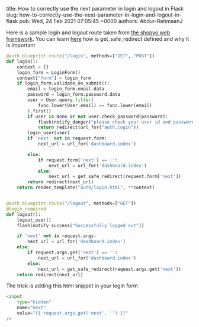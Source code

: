 title: How to correctly use the next parameter in login and logout in Flask
slug: how-to-correctly-use-the-next-parameter-in-login-and-logout-in-flask
pub: Wed, 24 Feb 2021 07:05:45 +0000
authors: Abdur-RahmaanJ

Here is a sample login and logout route taken from [the shopyo web framework](https://github.com/Abdur-rahmaanJ/shopyo). You can learn [here](https://www.pythonkitchen.com/how-prevent-open-redirect-vulnerab-flask/) how is get\_safe\_redirect defined and why it is important


```python
@auth_blueprint.route("/login", methods=["GET", "POST"])
def login():
    context = {}
    login_form = LoginForm()
    context["form"] = login_form
    if login_form.validate_on_submit():
        email = login_form.email.data
        password = login_form.password.data
        user = User.query.filter(
            func.lower(User.email) == func.lower(email)
        ).first()
        if user is None or not user.check_password(password):
            flash(notify_danger("please check your user id and password"))
            return redirect(url_for("auth.login"))
        login_user(user)
        if 'next' not in request.form:
            next_url = url_for('dashboard.index')

        else:
            if request.form['next'] == '':
                next_url = url_for('dashboard.index')
            else:
                next_url = get_safe_redirect(request.form['next'])
        return redirect(next_url)
    return render_template("auth/login.html", **context)


@auth_blueprint.route("/logout", methods=["GET"])
@login_required
def logout():
    logout_user()
    flash(notify_success("Successfully logged out"))

    if 'next' not in request.args:
        next_url = url_for('dashboard.index')
    else:
        if request.args.get('next') == '':
            next_url = url_for('dashboard.index')
        else:
            next_url = get_safe_redirect(request.args.get('next'))
    return redirect(next_url)

```


The trick is adding this html snippet in your login form


```python
<input
    type="hidden"
    name="next"
    value="{{ request.args.get('next', '') }}"
/>

```

